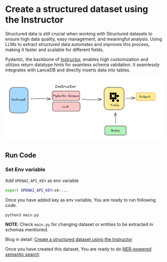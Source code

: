 # Create a structured dataset using the Instructor
Structured data is still crucial when working with Structured datasets to ensure high data quality, easy management, and meaningful analysis. Using LLMs to extract structured data automates and improves this process, making it faster and scalable for different fields.

Pydantic, the backbone of [Instructor](https://github.com/jxnl/instructor/), enables high customization and utilizes return datatype hints for seamless schema validation. It seamlessly integrates with LanceDB and directly inserts data into tables.

![instructor](../../assets/instructor.png)

## Run Code

### Set Env variable
Add `OPENAI_API_KEY` as env variable

```bash
export OPENAI_API_KEY=sk-...
```

Once you have added key as env variable, You are ready to run following code.
```bash
python3 main.py
```
**NOTE**: Check `main.py` for changing dataset or entities to be extracted in schemas mentioned.

Blog in detail: [Create a structured dataset using the Instructor](#)

Once you have created this dataset, You are ready to do [NER-powered semantic search](https://blog.lancedb.com/ner-powered-semantic-search-using-lancedb-51051dc3e493/) 
